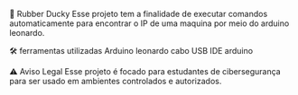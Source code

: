 🔐 Rubber Ducky
Esse projeto tem a finalidade de executar comandos automaticamente para encontrar o IP de uma maquina por meio do arduino leonardo.

🛠️ ferramentas utilizadas
Arduino leonardo 
cabo USB
IDE arduino

⚠️ Aviso Legal
Esse projeto é focado para estudantes de cibersegurança para ser usado em ambientes controlados e autorizados.
